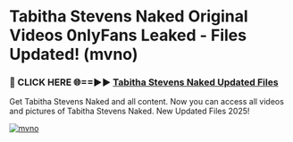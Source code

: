 # Tabitha Stevens Naked Original Videos 0nlyFans Leaked - Files Updated! (mvno)

<h3>🔴 CLICK HERE 🌐==►► <a href="https://tinyurl.com/yckcrads" rel="nofollow">Tabitha Stevens Naked Updated Files</a></h3>

Get Tabitha Stevens Naked and all content. Now you can access all videos and pictures of Tabitha Stevens Naked. New Updated Files 2025!

[![mvno](https://i.imgur.com/hpKpOFt.gif)](https://tinyurl.com/yckcrads)
